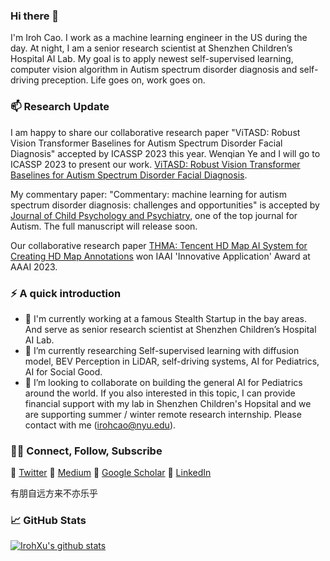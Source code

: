 ### Hi there 👋

<!--
**IrohXu/IrohXu** is a ✨ _special_ ✨ repository because its `README.md` (this file) appears on your GitHub profile.

Here are some ideas to get you started:

- 🔭 I’m currently working on ...
- 🌱 I’m currently learning ...
- 👯 I’m looking to collaborate on ...
- 🤔 I’m looking for help with ...
- 💬 Ask me about ...
- 📫 How to reach me: ...
- 😄 Pronouns: ...
- ⚡ Fun fact: ...
-->

I'm Iroh Cao. I work as a machine learning engineer in the US during the day. At night, I am a senior research scientist at Shenzhen Children’s Hospital AI Lab. My goal is to apply newest self-supervised learning, computer vision algorithm in Autism spectrum disorder diagnosis and self-driving preception. Life goes on, work goes on.       


### 📫 Research Update    

I am happy to share our collaborative research paper "ViTASD: Robust Vision Transformer Baselines for Autism Spectrum Disorder Facial Diagnosis" accepted by ICASSP 2023 this year. Wenqian Ye and I will go to ICASSP 2023 to present our work. [ViTASD: Robust Vision Transformer Baselines for Autism Spectrum Disorder Facial Diagnosis](https://arxiv.org/abs/2210.16943).     

My commentary paper: "Commentary: machine learning for autism spectrum disorder diagnosis: challenges and opportunities" is accepted by [Journal of Child Psychology and Psychiatry](https://acamh.onlinelibrary.wiley.com/journal/14697610), one of the top journal for Autism. The full manuscript will release soon.     

Our collaborative research paper [THMA: Tencent HD Map AI System for Creating HD Map Annotations](https://arxiv.org/abs/2212.11123) won IAAI 'Innovative Application' Award at AAAI 2023.    


### ⚡️ A quick introduction

- 🔭 I'm currently working at a famous Stealth Startup in the bay areas. And serve as senior research scientist at Shenzhen Children’s Hospital AI Lab.    
- 🌱 I’m currently researching Self-supervised learning with diffusion model, BEV Perception in LiDAR, self-driving systems, AI for Pediatrics, AI for Social Good.    
- 👯 I’m looking to collaborate on building the general AI for Pediatrics around the world. If you also interested in this topic, I can provide financial support with my lab in Shenzhen Children's Hopsital and we are supporting summer / winter remote research internship. Please contact with me (irohcao@nyu.edu).    


### 🤝🏻 Connect, Follow, Subscribe
🤔 [Twitter](https://twitter.com/IrohXu)
🤔 [Medium](https://medium.com/@xucao-nyu)
🤔 [Google Scholar](https://scholar.google.com/citations?user=oXWRBrwAAAAJ&hl=en)
🤔 [LinkedIn](https://www.linkedin.com/in/irohxu)    

有朋自远方来不亦乐乎    


### 📈 GitHub Stats 

[![IrohXu's github stats](https://github-readme-stats.vercel.app/api?username=IrohXu&count_private=true&show_icons=true)](https://github.com/irohxu/github-readme-stats)  
<!-- [![Top Langs](https://github-readme-stats.vercel.app/api/top-langs/?username=IrohXu&langs_count=5)](https://github.com/irohxu/github-readme-stats) -->


